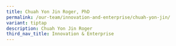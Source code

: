 ```yaml
---
title: Chuah Yon Jin Roger, PhD
permalink: /our-team/innovation-and-enterprise/chuah-yon-jin/
variant: tiptap
description: Chuah Yon Jin Roger
third_nav_title: Innovation & Enterprise
---
```

